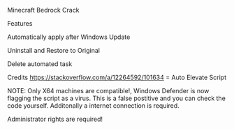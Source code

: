 Minecraft Bedrock Crack

Features

Automatically apply after Windows Update

Uninstall and Restore to Original

Delete automated task

Credits
https://stackoverflow.com/a/12264592/101634 = Auto Elevate Script

NOTE: Only X64 machines are compatible!, Windows Defender is now flagging the script as a virus. This is a false postitive and you can check the code yourself. Additonally a internet connection is required.

Administrator rights are required!
